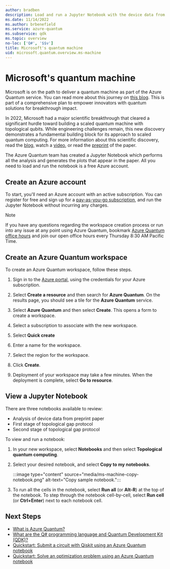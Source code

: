 ```yaml
---
author: bradben
description: Load and run a Jupyter Notebook with the device data from Microsoft's research into a scaled quantum machines using topological qubits.
ms.date: 11/14/2022
ms.author: brbenefield
ms.service: azure-quantum
ms.subservice: qdk
ms.topic: overview
no-loc: ['Q#', '$$v']
title: Microsoft's quantum machine
uid: microsoft.quantum.overview.ms-machine
---
```


# Microsoft's quantum machine

Microsoft is on the path to deliver a quantum machine as part of the Azure Quantum service. You can read more about this journey on [this blog](https://ChetansBlog.com). This is part of a comprehensive plan to empower innovators with quantum solutions for breakthrough impact.

In 2022, Microsoft had a major scientific breakthrough that cleared a significant hurdle toward building a scaled quantum machine with topological qubits. While engineering challenges remain, this new discovery demonstrates a fundamental building block for its approach to scaled quantum computing. For more information about this scientific discovery, read the [blog](https://www.microsoft.com/research/blog/microsoft-has-demonstrated-the-underlying-physics-required-to-create-a-new-kind-of-qubit/), watch a [video](https://www.youtube.com/watch?v=Q8CHms4ixYc), or read the [preprint](https://arxiv.org/abs/2207.02472) of the paper.

The Azure Quantum team has created a Jupyter Notebook which performs all the analysis and generates the plots that appear in the paper. All you need to load and run the notebook is a free Azure account.

## Create an Azure account

To start, you'll need an Azure account with an active subscription. You can register for free and sign up for a [pay-as-you-go subscription](https://azure.microsoft.com/pricing/purchase-options/pay-as-you-go), and run the Jupyter Notebook without incurring any charges.

> [!NOTE]
> If you have any questions regarding the workspace creation process or run into any issue at any point using Azure Quantum, bookmark [Azure Quantum office hours](https://aka.ms/AQ/OfficeHours) and join our open office hours every Thursday 8∶30 AM Pacific Time.

## Create an Azure Quantum workspace

To create an Azure Quantum workspace, follow these steps.

1. Sign in to the [Azure portal](https://portal.azure.com), using the credentials for your Azure subscription.

1. Select **Create a resource** and then search for **Azure Quantum**. On the results page, you should see a tile for the **Azure Quantum** service.

1. Select **Azure Quantum** and then select  **Create**. This opens a form to create a workspace.

1. Select a subscription to associate with the new workspace.

1. Select **Quick create**
1. Enter a name for the workspace.
1. Select the region for the workspace.
1. Click **Create**.
1. Deployment of your workspace may take a few minutes. When the deployment is complete, select **Go to resource**. 

## View a Jupyter Notebook

There are three notebooks available to review:

- Analysis of device data from preprint paper
- First stage of topological gap protocol
- Second stage of topological gap protocol 

To view and run a notebook: 

1. In your new workspace, select **Notebooks** and then select **Topological quantum computing**. 
1. Select your desired notebook, and select **Copy to my notebooks**.

    :::image type="content" source="media/ms-machine-copy-notebook.png" alt-text="Copy sample notebook.":::

1. To run all the cells in the notebook, select **Run all** (or **Alt-R**) at the top of the notebook. To step through the notebook cell-by-cell, select **Run cell** (or **Ctrl+Enter**) next to each notebook cell. 


## Next Steps

- [What is Azure Quantum?](xref:microsoft.quantum.azure-quantum-overview)
- [What are the Q# programming language and Quantum Development Kit (QDK)?](xref:microsoft.quantum.overview.q-sharp)
- [Quickstart: Submit a circuit with Qiskit using an Azure Quantum notebook](xref:microsoft.quantum.quickstarts.computing.qiskit.portal)
- [Quickstart: Solve an optimization problem using an Azure Quantum notebook](xref:microsoft.quantum.quickstarts.optimization.qio.portal)
